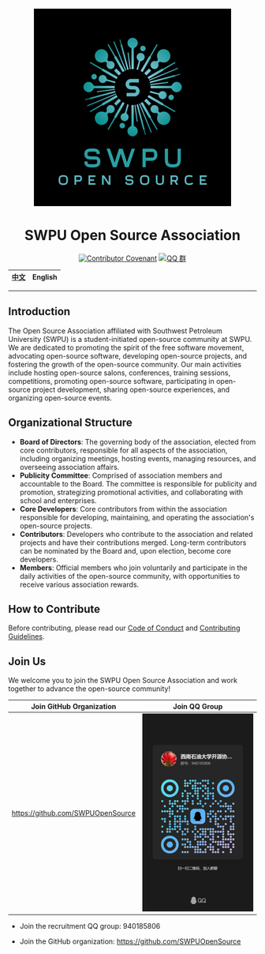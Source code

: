 <!-- markdownlint-disable MD033 MD041 -->
<div align="center">

![SWPU Open Source Association](/assets/logo.png)

# SWPU Open Source Association

[![Contributor Covenant](https://img.shields.io/badge/Contributor%20Covenant-2.1-4baaaa.svg)](CODE_OF_CONDUCT.md) [![QQ 群](https://img.shields.io/badge/QQ%E7%BE%A4-923718650-green)](https://qm.qq.com/q/GWd7joG96m)

| [中文](/profile/README.md) | English |
| -------------------------- | ------- |

</div>

---

## Introduction

The Open Source Association affiliated with Southwest Petroleum University (SWPU) is a student-initiated open-source community at SWPU. We are dedicated to promoting the spirit of the free software movement, advocating open-source software, developing open-source projects, and fostering the growth of the open-source community. Our main activities include hosting open-source salons, conferences, training sessions, competitions, promoting open-source software, participating in open-source project development, sharing open-source experiences, and organizing open-source events.

## Organizational Structure

- **Board of Directors**: The governing body of the association, elected from core contributors, responsible for all aspects of the association, including organizing meetings, hosting events, managing resources, and overseeing association affairs.
- **Publicity Committee**: Comprised of association members and accountable to the Board. The committee is responsible for publicity and promotion, strategizing promotional activities, and collaborating with school and enterprises.
- **Core Developers**: Core contributors from within the association responsible for developing, maintaining, and operating the association's open-source projects.
- **Contributors**: Developers who contribute to the association and related projects and have their contributions merged. Long-term contributors can be nominated by the Board and, upon election, become core developers.
- **Members**: Official members who join voluntarily and participate in the daily activities of the open-source community, with opportunities to receive various association rewards.

## How to Contribute

Before contributing, please read our [Code of Conduct](CODE_OF_CONDUCT.md) and [Contributing Guidelines](CONTRIBUTING.md).

## Join Us

We welcome you to join the SWPU Open Source Association and work together to advance the open-source community!

|      Join GitHub Organization       |                        Join QQ Group                        |
| :---------------------------------: | :---------------------------------------------------------: |
| <https://github.com/SWPUOpenSource> | ![QQ Recruitment Group QR Code](/assets/qqgroup_qrcode.jpg) |

- Join the recruitment QQ group: 940185806

- Join the GitHub organization: <https://github.com/SWPUOpenSource>
